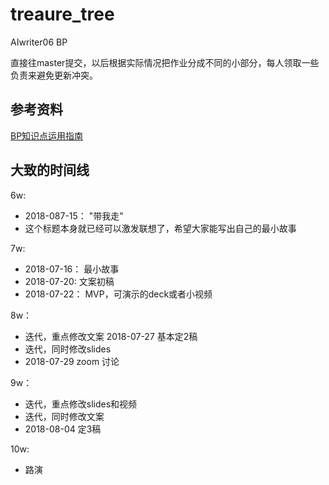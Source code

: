 # treaure_tree
AIwriter06 BP

直接往master提交，以后根据实际情况把作业分成不同的小部分，每人领取一些负责来避免更新冲突。

##  参考资料
[BP知识点运用指南](https://github.com/AIWriter/Writer006/wiki/HBPKnowledgePoint#%E6%80%8E%E4%B9%88%E7%9F%A5%E9%81%93%E8%87%AA%E5%B7%B1%E7%9A%84%E6%95%85%E4%BA%8B%E8%AE%B2%E5%BE%97%E5%A6%82%E4%BD%95)

## 大致的时间线

6w:
- 2018-087-15： "带我走"
- 这个标题本身就已经可以激发联想了，希望大家能写出自己的最小故事

7w:
- 2018-07-16： 最小故事
- 2018-07-20: 文案初稿
- 2018-07-22： MVP，可演示的deck或者小视频

8w：
- 迭代，重点修改文案 2018-07-27 基本定2稿
- 迭代，同时修改slides
- 2018-07-29 zoom 讨论

9w：
- 迭代，重点修改slides和视频 
- 迭代，同时修改文案
- 2018-08-04 定3稿

10w:
- 路演
